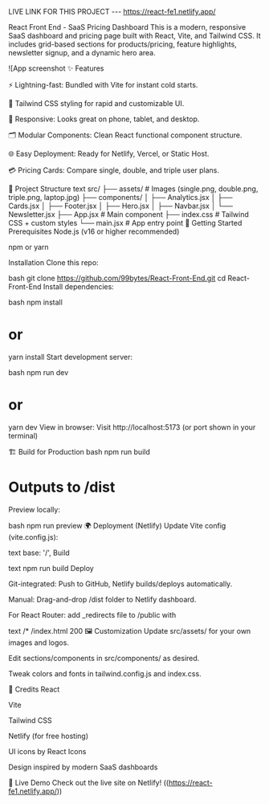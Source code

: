

LIVE LINK FOR THIS PROJECT --- https://react-fe1.netlify.app/


React Front End - SaaS Pricing Dashboard
This is a modern, responsive SaaS dashboard and pricing page built with React, Vite, and Tailwind CSS. It includes grid-based sections for products/pricing, feature highlights, newsletter signup, and a dynamic hero area.

![App screenshot ✨ Features

⚡ Lightning-fast: Bundled with Vite for instant cold starts.

🎨 Tailwind CSS styling for rapid and customizable UI.

📱 Responsive: Looks great on phone, tablet, and desktop.

🗂️ Modular Components: Clean React functional component structure.

🌐 Easy Deployment: Ready for Netlify, Vercel, or Static Host.

💳 Pricing Cards: Compare single, double, and triple user plans.

📂 Project Structure
text
src/
├── assets/           # Images (single.png, double.png, triple.png, laptop.jpg)
├── components/
│     ├── Analytics.jsx
│     ├── Cards.jsx
│     ├── Footer.jsx
│     ├── Hero.jsx
│     ├── Navbar.jsx
│     └── Newsletter.jsx
├── App.jsx           # Main component
├── index.css         # Tailwind CSS + custom styles
└── main.jsx          # App entry point
🚀 Getting Started
Prerequisites
Node.js (v16 or higher recommended)

npm or yarn

Installation
Clone this repo:

bash
git clone https://github.com/99bytes/React-Front-End.git
cd React-Front-End
Install dependencies:

bash
npm install
# or
yarn install
Start development server:

bash
npm run dev
# or
yarn dev
View in browser:
Visit http://localhost:5173 (or port shown in your terminal)

🏗️ Build for Production
bash
npm run build
# Outputs to /dist
Preview locally:

bash
npm run preview
🌍 Deployment (Netlify)
Update Vite config
(vite.config.js):

text
base: '/',
Build

text
npm run build
Deploy

Git-integrated: Push to GitHub, Netlify builds/deploys automatically.

Manual: Drag-and-drop /dist folder to Netlify dashboard.

For React Router: add _redirects file to /public with

text
/*    /index.html   200
🖼️ Customization
Update src/assets/ for your own images and logos.

Edit sections/components in src/components/ as desired.

Tweak colors and fonts in tailwind.config.js and index.css.



🤝 Credits
React

Vite

Tailwind CSS

Netlify (for free hosting)

UI icons by React Icons

Design inspired by modern SaaS dashboards

📣 Live Demo
Check out the live site on Netlify!
((https://react-fe1.netlify.app/))



